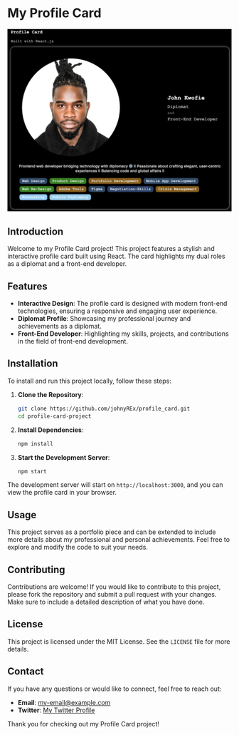 # My Profile Card

![Profile Image](public/assets/profileme.png)

## Introduction

Welcome to my Profile Card project! This project features a stylish and interactive profile card built using React. The card highlights my dual roles as a diplomat and a front-end developer.

## Features

- **Interactive Design**: The profile card is designed with modern front-end technologies, ensuring a responsive and engaging user experience.
- **Diplomat Profile**: Showcasing my professional journey and achievements as a diplomat.
- **Front-End Developer**: Highlighting my skills, projects, and contributions in the field of front-end development.

## Installation

To install and run this project locally, follow these steps:

1. **Clone the Repository**:
    ```bash
    git clone https://github.com/johnyREx/profile_card.git
    cd profile-card-project
    ```

2. **Install Dependencies**:
    ```bash
    npm install
    ```

3. **Start the Development Server**:
    ```bash
    npm start
    ```

The development server will start on `http://localhost:3000`, and you can view the profile card in your browser.

## Usage

This project serves as a portfolio piece and can be extended to include more details about my professional and personal achievements. Feel free to explore and modify the code to suit your needs.

## Contributing

Contributions are welcome! If you would like to contribute to this project, please fork the repository and submit a pull request with your changes. Make sure to include a detailed description of what you have done.

## License

This project is licensed under the MIT License. See the `LICENSE` file for more details.

## Contact

If you have any questions or would like to connect, feel free to reach out:

- **Email**: [my-email@example.com](mailto:johnkowfie99@outlook.com)
- **Twitter**: [My Twitter Profile](https://www.x.com/in/thejohnyrex)

Thank you for checking out my Profile Card project!